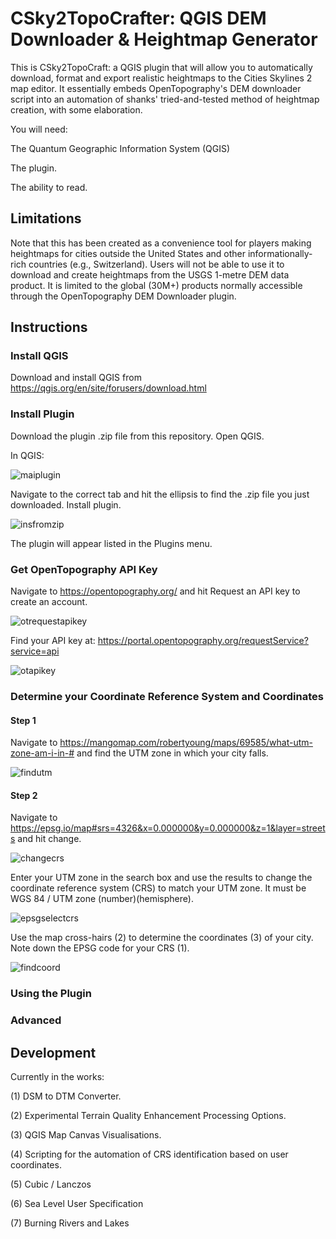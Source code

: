 # CSky2TopoCrafter: QGIS DEM Downloader & Heightmap Generator
This is CSky2TopoCraft: a QGIS plugin that will allow you to automatically download, format and export realistic heightmaps to the Cities Skylines 2 map editor. It essentially embeds OpenTopography's DEM downloader script into an automation of shanks' tried-and-tested method of heightmap creation, with some elaboration.

You will need:

The Quantum Geographic Information System (QGIS)

The plugin.

The ability to read.

## Limitations
Note that this has been created as a convenience tool for players making heightmaps for cities outside the United States and other informationally-rich countries (e.g., Switzerland). Users will not be able to use it to download and create heightmaps from the USGS 1-metre DEM data product. It is limited to the global (30M+) products normally accessible through the OpenTopography DEM Downloader plugin.

## Instructions

### Install QGIS
Download and install QGIS from https://qgis.org/en/site/forusers/download.html
### Install Plugin
Download the plugin .zip file from this repository. Open QGIS.

In QGIS:

![maiplugin](images/maiplugin.png)

Navigate to the correct tab and hit the ellipsis to find the .zip file you just downloaded. Install plugin.

![insfromzip](images/insfromzip.png)

The plugin will appear listed in the Plugins menu.

### Get OpenTopography API Key
Navigate to https://opentopography.org/ and hit Request an API key to create an account.

![otrequestapikey](images/otrequestapikey.png)

Find your API key at: https://portal.opentopography.org/requestService?service=api

![otapikey](images/otapikey.png)

### Determine your Coordinate Reference System and Coordinates
#### Step 1
Navigate to https://mangomap.com/robertyoung/maps/69585/what-utm-zone-am-i-in-# and find the UTM zone in which your city falls.

![findutm](images/findutm.png)

#### Step 2
Navigate to https://epsg.io/map#srs=4326&x=0.000000&y=0.000000&z=1&layer=streets and hit change. 

![changecrs](images/epsgchangecrs.png)

Enter your UTM zone in the search box and use the results to change the coordinate reference system (CRS) to match your UTM zone. It must be WGS 84 / UTM zone (number)(hemisphere).

![epsgselectcrs](images/epsgselectcrs.png)

Use the map cross-hairs (2) to determine the coordinates (3) of your city. Note down the EPSG code for your CRS (1).

![findcoord](images/findcoord.png)
### Using the Plugin
### Advanced
## Development
Currently in the works:

(1) DSM to DTM Converter.

(2) Experimental Terrain Quality Enhancement Processing Options.

(3) QGIS Map Canvas Visualisations.

(4) Scripting for the automation of CRS identification based on user coordinates.

(5) Cubic / Lanczos

(6) Sea Level User Specification

(7) Burning Rivers and Lakes

